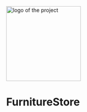 <img url="https://github.com/projectFurniture/project/blob/559a9d54aad5000633aecc361c854319541e1328/furniture-store-logo.png" alt="logo of the project" width="200" height="200" />

# FurnitureStore

